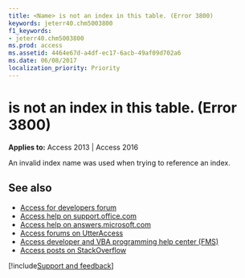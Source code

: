 ```yaml
---
title: <Name> is not an index in this table. (Error 3800)
keywords: jeterr40.chm5003800
f1_keywords:
- jeterr40.chm5003800
ms.prod: access
ms.assetid: 4464e67d-a4df-ec17-6acb-49af09d702a6
ms.date: 06/08/2017
localization_priority: Priority
---
```



# <Name> is not an index in this table. (Error 3800)

  

**Applies to:** Access 2013 | Access 2016

An invalid index name was used when trying to reference an index.

## See also

- [Access for developers forum](https://social.msdn.microsoft.com/Forums/office/home?forum=accessdev)
- [Access help on support.office.com](https://support.office.com/search/results?query=Access)
- [Access help on answers.microsoft.com](https://answers.microsoft.com/)
- [Access forums on UtterAccess](https://www.utteraccess.com/forum/index.php?act=idx)
- [Access developer and VBA programming help center (FMS)](https://www.fmsinc.com/MicrosoftAccess/developer/)
- [Access posts on StackOverflow](https://stackoverflow.com/questions/tagged/ms-access)

[!include[Support and feedback](~/includes/feedback-boilerplate.md)]
